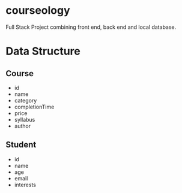 # courseology
Full Stack Project combining front end, back end and local database.

# Data Structure
## Course
- id
- name
- category
- completionTime
- price 
- syllabus 
- author

## Student
- id
- name
- age
- email
- interests
